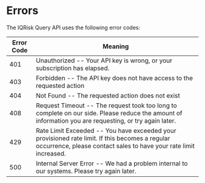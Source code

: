 # Errors

The IQRisk Query API uses the following error codes:

Error Code | Meaning
---------- | -------
401 | Unauthorized -- Your API key is wrong, or your subscription has elapsed.
403 | Forbidden -- The API key does not have access to the requested action
404 | Not Found -- The requested action does not exist
408 | Request Timeout -- The request took too long to complete on our side. Please reduce the amount of information you are requesting, or try again later.
429 | Rate Limit Exceeded -- You have exceeded your provisioned rate limit. If this becomes a regular occurrence, please contact sales to have your rate limit increased.
500 | Internal Server Error -- We had a problem internal to our systems. Please try again later.
